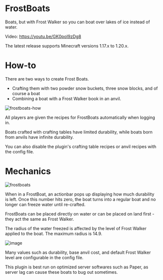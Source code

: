 # FrostBoats
Boats, but with Frost Walker so you can boat over lakes of ice instead of water.

Video: https://youtu.be/GK0poI9zDg8

The latest release supports Minecraft versions 1.17.x to 1.20.x.

# How-to
There are two ways to create Frost Boats.
- Crafting them with two powder snow buckets, three snow blocks, and of course a boat
- Combining a boat with a Frost Walker book in an anvil.

![frostboats-how](https://github.com/Arti-Dev/FrostBoats/assets/46334223/1c0f299e-e7ea-459b-acf3-ecee063593b7)

All players are given the recipes for FrostBoats automatically when logging in.

Boats crafted with crafting tables have limited durability, while boats born from anvils have infinite durability.

You can also disable the plugin's crafting table recipes or anvil recipes with the config file.

# Mechanics

![frostboats](https://github.com/Arti-Dev/FrostBoats/assets/46334223/8a1cab64-e503-4e57-87de-81e6ba020bdd)

When in a FrostBoat, an actionbar pops up displaying how much durability is left. 
Once this number hits zero, the boat turns into a regular boat and no longer can freeze water until re-crafted.


FrostBoats can be placed directly on water or can be placed on land first - they act the same as Frost Walker.

The radius of the water freezed is affected by the level of Frost Walker applied to the boat. The maximum radius is 14.9.

![image](https://github.com/Arti-Dev/FrostBoats/assets/46334223/3d9f4cff-0541-4f4e-8391-8108cb2f3569)

Many values such as durability, base anvil cost, and default Frost Walker level are configurable in the config file.

This plugin is best run on optimized server softwares such as Paper, as server lag can cause these boats to bug out sometimes.

